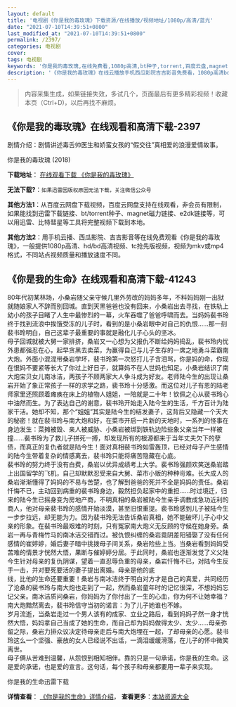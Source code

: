 ```yaml
---
layout: default
title: '电视剧《你是我的毒玫瑰》下载资源/在线播放/视频地址/1080p/高清/蓝光'
date: "2021-07-10T14:39:51+0800"
last_modified_at: "2021-07-10T14:39:51+0800"
permalink: /2397/
categories: 电视剧
cover:
tags: 电视剧
keywords: '你是我的毒玫瑰,在线免费看,1080p高清,bt种子,torrent,百度云盘,magnet,磁力链,迅雷下载资源'
description: '《你是我的毒玫瑰》在线云播放手机西瓜影院吉吉影音免费看，1080p高清bd/hd未删减完整版和tc抢先枪版，mkv/mp4格式，附带bt/torrent种子、magnet/磁力链、百度云盘、网盘资源迅雷下载链接'
---
```


>内容采集生成，如果链接失效，多试几个，页面最后有更多精彩视频！收藏本页（Ctrl+D)，以后再找不麻烦。


## 《你是我的毒玫瑰》在线观看和高清下载-2397

剧情介绍：剧情讲述毒舌帅医生和娇蛮女孩的“假交往”真相爱的浪漫爱情故事。


你是我的毒玫瑰 (2018)

**下载地址**： [在线观看下载 《你是我的毒玫瑰》](https://www.btbtdy.me/btdy/dy13711.html) 


**无法下载?**：`如果迅雷因版权原因无法下载，关注微信公众号 `

**其他方法1**：从百度云网盘下载视频，百度云网盘支持在线观看，非会员有限制，如果能找到迅雷下载链接、bt/torrent种子、magnet磁力链接、e2dk链接等，可以用迅雷、比特彗星等工具将完整视频下载到本地。

**其他方法2**：用手机云播、西瓜影院、吉吉影音等在线免费观看《你是我的毒玫瑰》，一般提供1080p高清、hd/bd高清视频、tc抢先版视频，视频为mkv或mp4格式，不同站点视频质量和播放速度不同。


## 《你是我的生命》在线观看和高清下载-41243

80年代初某林场，小桑岩随父亲守候几里外劳改的妈妈多年，不料妈妈刚一出狱就随娘家人不辞而别回城。直到天黑爸爸也没有回来，小桑岩出去寻找，在铁轨上幼小的孩子目睹了人生中最惨烈的一幕，火车吞噬了爸爸呼啸而去。当妈妈裴书玲终于找到流浪中挨饿受冻的儿子时，看到的是小桑岩眼中对自己的仇恨……那一刻裴书玲明白，自己这辈子最重要的事就是融化儿子心头的坚冰。<br />母子回城就被大舅一家排挤，桑岩又一心想为父报仇不断给妈妈捣乱，裴书玲内忧外患都强忍在心，起早贪黑去卖菜，为赢得自己与儿子生存的一席之地勇斗菜霸南大炮。外面小混混带桑岩学坏，裴书玲第一次怒打儿子含泪骂，你是妈的命，你现在恨妈不要紧等长大了你过上好日子，就算妈不在人世妈也知足。小桑岩结识了南大炮宝贝女儿南冰洁，两孩子不顾两家大人争斗成为好友。老师陆今生的出现让桑岩开始了象正常孩子一样的求学之路，裴书玲十分感激。而这位对儿子有恩的陆老师家里还照顾着瘫痪在床上的植物人姐姐，一陪就是二十年！钦佩之心从裴书玲心中油然而生。为了表达自己的谢意，裴书玲开始走入陆今生的生活，千方百计为陆家干活。她却不知，那个“姐姐”其实是陆今生的结发妻子，这背后又隐藏一个天大的秘密！就在裴书玲与南大炮和好，在菜市开启一片新的天地时，一系列的怪事在身边发生：菜摊被毁、亲人被威胁、小桑岩被绑到铁轨边险些象父亲当年一样被撞&hellip;…裴书玲为了救儿子拼死一搏，却发现所有的根源都来于当年丈夫欠下的孽债，而真正的复仇者就是陆今生！面对真相裴书玲如雷轰顶，已经对母子产生感情的陆今生带着复杂的情感离去，裴书玲只能将痛苦隐藏在心底。<br />裴书玲的努力终于没有白费，桑岩以优异成绩考上大学。裴书玲强颜欢笑送桑岩踏上出国留学的飞机，自己却默默忍受来自大舅、菜市小贩的种种岢难。长大成人的桑岩渐渐懂得了妈妈的不易与苦楚，也了解到爸爸的死并不全是妈妈的责任。桑岩忏悔不已，主动回到病重的裴书玲身边，毅然担负起家中的重担&hellip;…时过境迁，归来的陆今生已摇身变为房地产商，不明真相的桑岩被陆今生亲手调教成急功近利的商人，他对母亲裴书玲的感情开始淡漠，甚至旧恨重提。裴书玲感到儿子被陆今生一步步拉远，却无能为力。因为裴书玲无法告诉桑岩真相，她不能破坏儿子心中父亲的形象。在裴书玲最艰难的时刻，只有冤家南大炮义无反顾的守候在她身旁。桑岩一再与青梅竹马的南冰洁交错而过。被仇恨纠缠的桑岩竟阴差阳错娶了没有任何感情的崔婷婷，婚后妻子暗中挑拨母子间关系，桑岩险些上当。当桑岩看到妈妈受苦难的情景才恍然大悟，果断与催婷婷分居。于此同时，桑岩也逐渐发觉了义父陆今生针对母亲的复仇阴谋，望着一直忍辱负重的母亲，桑岩忏悔不已，对陆今生反手一击，并对要死要活的妻子提出离婚。母亲是他的底<br />线，比他的生命还要重要！桑岩与南冰洁终于明白对方才是自己的真爱，共同经历了沧桑的裴书玲与南大炮也走到了一起，然而桑岩童年时的记忆很深，不想妈妈忘记父亲。南冰洁质问桑岩，你妈妈为了你付出了一生的心血，你为何不让她幸福？南大炮黯然离去，裴书玲信守当初的诺言：为了儿子她谁也不嫁。<br />岁月流逝，当桑岩走过一个男人该有的成家、立业之路后，看到妈妈孑然一身才恍然大悟，妈妈拿自己当成了她的生命，而自己却为妈妈做得太少、太少&hellip;…母亲弥留之际，桑岩力排众议决定待母亲走后与南大炮埋在一起，了却母亲的心愿。裴书玲这么一个坚强、豪放的女人已经说不出话，一滴泪缓缓滑落，在儿子的怀中微笑离世。<br />母子俩从苦难到温馨，从怨恨到相知相伴。靠的只是一句承诺，你是我的生命。这是爱的承诺，也是爱的宣言。这句话，每个孩子和母亲都要用一辈子来实现。


你是我的生命迅雷下载

**详情查看**： [《你是我的生命》详情介绍](/movie/41243/)， **查看更多**：[本站资源大全](/movie/t/all/)

